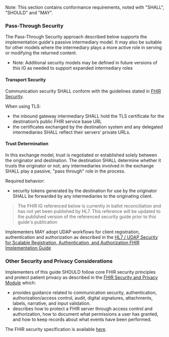 Note: This section contains conformance requirements, noted with "SHALL", "SHOULD" and "MAY".
<p></p>

### Pass-Through Security
The Pass-Through Security approach described below supports the implementation guide's passive intermediary model. It may also be suitable for other models where the intermediary plays a more active role in serving or modifying the returned content. 
- Note: Additional security models may be defined in future versions of this IG as needed to support expanded intermediary roles

#### Transport Security

Communication security SHALL conform with the guidelines stated in [FHIR Security](https://www.hl7.org/fhir/security.html).

When using TLS:
- the inbound gateway intermediary SHALL hold the TLS certificate for the destination’s public FHIR service base URL
- the certificates exchanged by the destination system and any delegated intermediaries SHALL reflect their servers’ private URLs.


<p></p>

#### Trust Determination

In this exchange model, trust is negotiated or established solely between the originator and destination. The destination SHALL determine whether it trusts the originator or not; any intermediaries involved in the exchange SHALL play a passive, "pass through" role in the process.

Required behavior:

- security tokens generated by the destination for use by the originator SHALL be forwarded by any intermediaries to the originating client.

<blockquote class="note-to-balloters">
<p>
The FHIR IG referenced below is currently in ballot reconciliation and has not yet been published by HL7. This reference will be updated to the published version of the referenced security guide prior to this guide's publication</p>
</blockquote>

Implementers MAY adopt UDAP workflows for client registration, authentication and authorization as described in the [HL7 / UDAP Security for Scalable Registration, Authentication, and Authorization FHIR Implementation Guide](http://hl7.org/fhir/us/udap-security/2021Sep/) 

<p></p>

### Other Security and Privacy Considerations

Implementers of this guide SHOULD follow core FHIR security principles and protect patient privacy as described in the [FHIR Security and Privacy Module](https://www.hl7.org/fhir/secpriv-module.html) which:
  -  provides guidance related to communication security, authentication, authorization/access control, audit, digital signatures, attachments, labels, narrative, and input validation. 
  -  describes how to protect a FHIR server through access control and authorization, how to document what permissions a user has granted, and how to keep records about what events have been performed.

The FHIR security specification is available [here](https://www.hl7.org/fhir/security.html).

<br><br>



